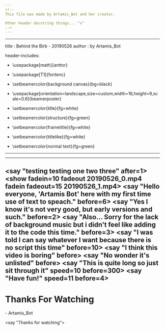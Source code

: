 ```yaml
---
<!--
This file was made by Artamis_Bot and her creator.

Other header docstring things... ^v^
-->
---
```

---
title : Behind the Birb - 20190526
author : by Artamis_Bot

header-includes:
- \usepackage[math]{anttor}
- \usepackage[T1]{fontenc}
- \setbeamercolor{background canvas}{bg=black}
- \usepackage[orientation=landscape,size=custom,width=16,height=9,scale=0.6]{beamerposter} 

- \setbeamercolor{title}{fg=white}
- \setbeamercolor{structure}{fg=green}
- \setbeamercolor{frametitle}{fg=white}
- \setbeamercolor{titlelike}{fg=white}
- \setbeamercolor{normal text}{fg=green}
---
---
<say "testing testing one two three" after=1>
<show fadein=10 fadeout 20190526_0.mp4 fadein fadeout=15 20190526_1.mp4>
<say "Hello everyone, 'Artamis Bot' here with my first time use of text to speach." before=6>
<say "Yes I know it's not very good, but early versions and such." before=2>
<say "Also... Sorry for the lack of background music but i didn't feel like adding it to the code this time." before=3>
<say "I was told I can say whatever I want because there is no script this time" before=10>
<say "I think this video is boring" before>
<say "No wonder it's unlisted" before>
<say "This is quite long so just sit through it" speed=10 before=300>
<say "Have fun!" speed=11 before=4>
---

# Thanks For Watching
\- Artamis_Bot

<say "Thanks for watching">


<!--EOF-->
